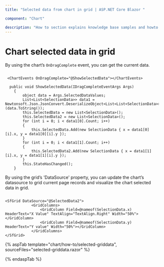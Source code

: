 ```yaml
---
title: "Selected data from chart in grid | ASP.NET Core Blazor "

component: "Chart"

description: "How to section explains knowledge base samples and howto access different types properties and events of the chart."
---
```


# Chart selected data in grid

By using the chart’s `OnDragComplete` event, you can get the current data.

```razor

 <ChartEvents OnDragComplete="@ShowSelectedData"></ChartEvents>

  public void ShowSelectedData(IDragCompleteEventArgs Args)
    {
        object data = Args.SelectedDataValues;
        List<List<SelectionData>> data1 = Newtonsoft.Json.JsonConvert.DeserializeObject<List<List<SelectionData>>>(data.ToString());
        this.SelectedData = new List<SelectionData>();
        this.SelectedData2 = new List<SelectionData>();
        for (int i = 0; i < data1[0].Count; i++)
        {
            this.SelectedData.Add(new SelectionData { x = data1[0][i].x, y = data1[0][i].y });
        }
        for (int i = 0; i < data1[1].Count; i++)
        {
            this.SelectedData2.Add(new SelectionData { x = data1[1][i].x, y = data1[1][i].y });
        }
        this.StateHasChanged();
    }
```

By using the grid’s 'DataSource' property, you can update the  chart’s datasource to grid current page records and visualize the chart selected data in grid.

```razor

<SfGrid DataSource="@SelectedData2">
            <GridColumns>
                <GridColumn Field=@nameof(SelectionData.x) HeaderText="X Value" TextAlign="TextAlign.Right" Width="50%"></GridColumn>
                <GridColumn Field=@nameof(SelectionData.y) HeaderText="Y value" Width="50%"></GridColumn>
            </GridColumns>
</SfGrid>

```

{% aspTab template="chart/how-to/selected-griddata", sourceFiles="selected-griddata.razor" %}

{% endaspTab %}